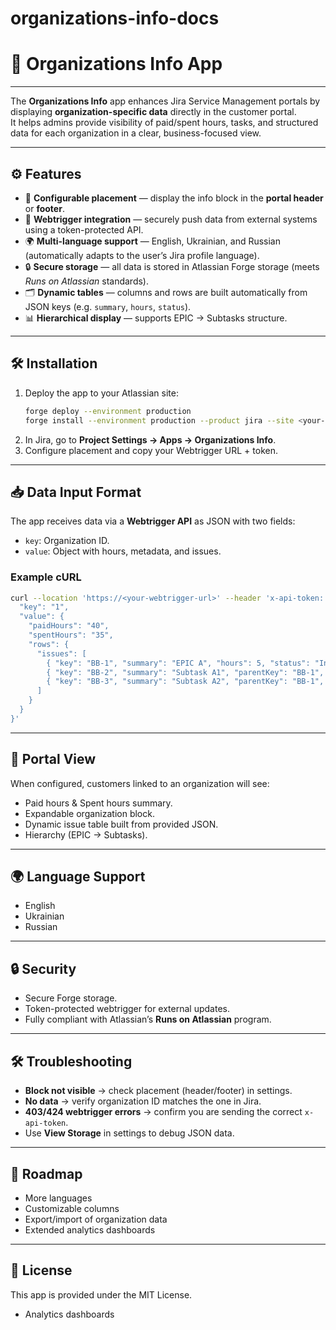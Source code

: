 # organizations-info-docs
# 📘 Organizations Info App

---

The **Organizations Info** app enhances Jira Service Management portals by displaying **organization-specific data** directly in the customer portal.  
It helps admins provide visibility of paid/spent hours, tasks, and structured data for each organization in a clear, business-focused view.

---

## ⚙️ Features
- 📍 **Configurable placement** — display the info block in the **portal header** or **footer**.  
- 🔗 **Webtrigger integration** — securely push data from external systems using a token-protected API.  
- 🌍 **Multi-language support** — English, Ukrainian, and Russian (automatically adapts to the user’s Jira profile language).  
- 🔒 **Secure storage** — all data is stored in Atlassian Forge storage (meets *Runs on Atlassian* standards).  
- 🗂 **Dynamic tables** — columns and rows are built automatically from JSON keys (e.g. `summary`, `hours`, `status`).  
- 📊 **Hierarchical display** — supports EPIC → Subtasks structure.

---

## 🛠 Installation
1. Deploy the app to your Atlassian site:
   ```sh
   forge deploy --environment production
   forge install --environment production --product jira --site <your-site>.atlassian.net
   ```
2. In Jira, go to **Project Settings → Apps → Organizations Info**.  
3. Configure placement and copy your Webtrigger URL + token.

---

## 📥 Data Input Format
The app receives data via a **Webtrigger API** as JSON with two fields:
- `key`: Organization ID.  
- `value`: Object with hours, metadata, and issues.  

### Example cURL
```bash
curl --location 'https://<your-webtrigger-url>' --header 'x-api-token: <YOUR_TOKEN>' --header 'Content-Type: application/json' --data '{
  "key": "1",
  "value": {
    "paidHours": "40",
    "spentHours": "35",
    "rows": {
      "issues": [
        { "key": "BB-1", "summary": "EPIC A", "hours": 5, "status": "In Progress" },
        { "key": "BB-2", "summary": "Subtask A1", "parentKey": "BB-1", "hours": 2.5 },
        { "key": "BB-3", "summary": "Subtask A2", "parentKey": "BB-1", "hours": 1.2 }
      ]
    }
  }
}'
```

---

## 👀 Portal View
When configured, customers linked to an organization will see:
- Paid hours & Spent hours summary.  
- Expandable organization block.  
- Dynamic issue table built from provided JSON.  
- Hierarchy (EPIC → Subtasks).  

---

## 🌍 Language Support
- English  
- Ukrainian  
- Russian  

---

## 🔒 Security
- Secure Forge storage.  
- Token-protected webtrigger for external updates.  
- Fully compliant with Atlassian’s **Runs on Atlassian** program.  

---

## 🛠 Troubleshooting
- **Block not visible** → check placement (header/footer) in settings.  
- **No data** → verify organization ID matches the one in Jira.  
- **403/424 webtrigger errors** → confirm you are sending the correct `x-api-token`.  
- Use **View Storage** in settings to debug JSON data.

---

## 🚀 Roadmap
- More languages  
- Customizable columns  
- Export/import of organization data  
- Extended analytics dashboards  

---

## 📄 License
This app is provided under the MIT License.  

- Analytics dashboards
